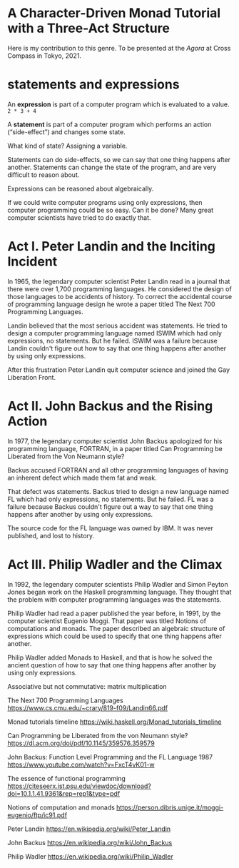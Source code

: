 
# A Character-Driven Monad Tutorial with a Three-Act Structure

Here is my contribution to this genre. To be presented at the *Agora* at Cross Compass in Tokyo, 2021.

# statements and expressions

An __expression__ is part of a computer program which is evaluated to a value. `2 * 3 + 4`

A __statement__ is part of a computer program which performs an action (“side-effect”) and changes some state.

What kind of state? 
Assigning a variable.

Statements can do side-effects, so we can say that one thing happens after another.
Statements can change the state of the program, and are very difficult to reason about.

Expressions can be reasoned about algebraically.

If we could write computer programs using only expressions, then computer programming could be so easy. Can it be done? Many great computer
scientists have tried to do exactly that.

# Act I. Peter Landin and the Inciting Incident

In 1965, the legendary computer scientist Peter Landin read in a journal that there were over 1,700 programming languages.
He considered the design of those languages to be accidents of history. To correct the accidental course of programming language
design he wrote a paper titled The Next 700 Programming Languages.

Landin believed that the most serious accident was statements. He tried to design a computer programming language
named ISWIM which had only expressions, no statements. But he failed. ISWIM was a failure because Landin couldn't figure out how to say that
one thing happens after another by using only expressions.

After this frustration Peter Landin quit computer science and joined the Gay Liberation Front.

# Act II. John Backus and the Rising Action

In 1977, the legendary computer scientist John Backus apologized for his programming language, FORTRAN,
in a paper titled Can Programming be Liberated from the Von Neumann style?

Backus accused
FORTRAN and all other programming languages of having an inherent defect which made them fat and weak.

That defect was statements. Backus tried to design a new language named FL which had only expressions, no
statements. But he failed. FL was a failure because Backus couldn't figure out a way to say that one thing happens after
another by using only expressions.

The source code for the FL language was owned by IBM. It was never published, and lost to history.

# Act III. Philip Wadler and the Climax

In 1992, the legendary computer scientists Philip Wadler and Simon Peyton Jones began work on the Haskell programming
language. They thought that the problem with computer programming languages
was the statements.

Philip Wadler had read a paper published the year before, in 1991, by the computer scientist Eugenio Moggi.
That paper was titled Notions of computations and monads. The paper described an algebraic structure 
of expressions which could be used to specify that one thing happens after another.

Philip Wadler added Monads to Haskell, and that is how he solved the ancient question of how to say that one thing happens
after another by using only expressions.


Associative but not commutative: matrix multiplication

The Next 700 Programming Languages
https://www.cs.cmu.edu/~crary/819-f09/Landin66.pdf

Monad tutorials timeline
https://wiki.haskell.org/Monad_tutorials_timeline

Can Programming be Liberated from the von Neumann style?
https://dl.acm.org/doi/pdf/10.1145/359576.359579

John Backus: Function Level Programming and the FL Language 1987
https://www.youtube.com/watch?v=FxcT4vK01-w

The essence of functional programming
https://citeseerx.ist.psu.edu/viewdoc/download?doi=10.1.1.41.9361&rep=rep1&type=pdf

Notions of computation and monads
https://person.dibris.unige.it/moggi-eugenio/ftp/ic91.pdf

Peter Landin
https://en.wikipedia.org/wiki/Peter_Landin

John Backus
https://en.wikipedia.org/wiki/John_Backus

Philip Wadler
https://en.wikipedia.org/wiki/Philip_Wadler
